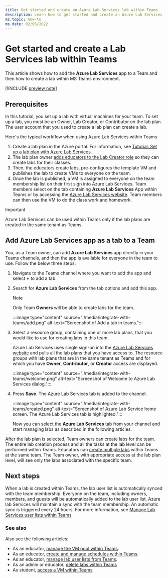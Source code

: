 ```yaml
---
title: Get started and create an Azure Lab Services lab within Teams
description: Learn how to get started and create an Azure Lab Services lab within Teams. 
ms.topic: how-to
ms.date: 02/05/2022
---
```


# Get started and create a Lab Services lab within Teams

This article shows how to add the **Azure Lab Services** app to a Team and then how to create a lab within MS Teams environment.

[!INCLUDE [preview note](./includes/lab-services-new-update-focused-article.md)]

## Prerequisites

In this tutorial, you set up a lab with virtual machines for your team. To set up a lab, you must be an Owner, Lab Creator, or Contributor on the lab plan. The user account that you used to create a lab plan can create a lab.

Here's the typical workflow when using Azure Lab Services within Teams

1. Create a lab plan in the Azure portal.  For information, see [Tutorial: Set up a lab plan with Azure Lab Services](tutorial-setup-lab-plan.md).
1. The lab plan owner [adds educators to the Lab Creator role](tutorial-setup-lab-plan.md#add-a-user-to-the-lab-creator-role) so they can create labs for their classes.
1. Then, the educators create labs, pre-configures the template VM and publishes the lab to create VMs to everyone on the team.
1. Once the lab is published, a VM is assigned to everyone on the team membership list on their first sign into Azure Lab Services. Team members select on the tab containing **Azure Lab Services** App within Teams or by accessing the [Azure Lab Services website](https://labs.azure.com). Team members can then use the VM to do the class work and homework.

> [!IMPORTANT]
> Azure Lab Services can be used within Teams only if the lab plans are created in the same tenant as Teams.

## Add Azure Lab Services app as a tab to a Team

You, as a Team owner, can add **Azure Lab Services** app directly in your Teams channels, and then the app is available for everyone in the team to use. Follow the below three steps:

1. Navigate to the Teams channel where you want to add the app and select **+** to add a tab.
1. Search for **Azure Lab Services** from the tab options and add this app.

    > [!NOTE]
    > Only Team **Owners** will be able to create labs for the team.

    :::image type="content" source="./media/integrate-with-teams/add.png" alt-text="Screenshot of Add a tab in teams.":::
1. Select a resource group, containing one or more lab plans, that you would like to use for creating labs in this team.

    Azure Lab Services uses single sign-on into the [Azure Lab Services website](https://labs.azure.com) and pulls all the lab plans that you have access to.  The resource groups with lab plans that are in the same tenant as Teams and for which you have **Owner**, **Contributor**, or **Creator** access are displayed.

    :::image type="content" source="./media/integrate-with-teams/welcome.png" alt-text="Screenshot of Welcome to Azure Lab Services dialog.":::
1. Press **Save**. The Azure Lab Services tab is added to the channel.

    :::image type="content" source="./media/integrate-with-teams/created.png" alt-text="Screenshot of Azure Lab Service home screen.  The Azure Lab Services tab is highlighted.":::

    Now you can select the **Azure Lab Services** tab from your channel and start managing labs as described in the following articles.

After the lab plan is selected, Team owners can create labs for the team. The entire lab creation process and all the tasks at the lab level can be performed within Teams. Educators can [create multiple labs](tutorial-setup-lab.md) within Teams at the same team.  The Team owner, with appropriate access at the lab plan level, will see only the labs associated with the specific team.

## Next steps

When a lab is created within Teams, the lab user list is automatically synced with the team membership. Everyone on the team, including owners, members, and guests will be automatically added to the lab user list. Azure lab Services will maintain a sync with the team membership.  An automatic sync is triggered every 24 hours. For more information, see [Manage Lab Services user lists within Teams](how-to-manage-user-lists-within-teams.md)

### See also

Also see the following articles:

- As an educator, [manage the VM pool within Teams](how-to-manage-vm-pool-within-teams.md).
- As an educator, [create and manage schedules within Teams](how-to-create-schedules-within-teams.md).
- As an educator, [manage lab user lists from Teams](how-to-manage-user-lists-within-teams.md).
- As an admin or educator, [delete labs within Teams](how-to-delete-lab-within-teams.md)
- As student, [access a VM within Teams](how-to-access-vm-for-students-within-teams.md)
